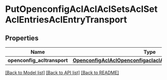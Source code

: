 # PutOpenconfigAclAclAclSetsAclSetAclEntriesAclEntryTransport

## Properties
Name | Type | Description | Notes
------------ | ------------- | ------------- | -------------
**openconfig_acltransport** | [**OpenconfigAclAclOpenconfigaclaclAclsetsAclentriesTransport**](OpenconfigAclAclOpenconfigaclaclAclsetsAclentriesTransport.md) |  | [optional] 

[[Back to Model list]](../README.md#documentation-for-models) [[Back to API list]](../README.md#documentation-for-api-endpoints) [[Back to README]](../README.md)


